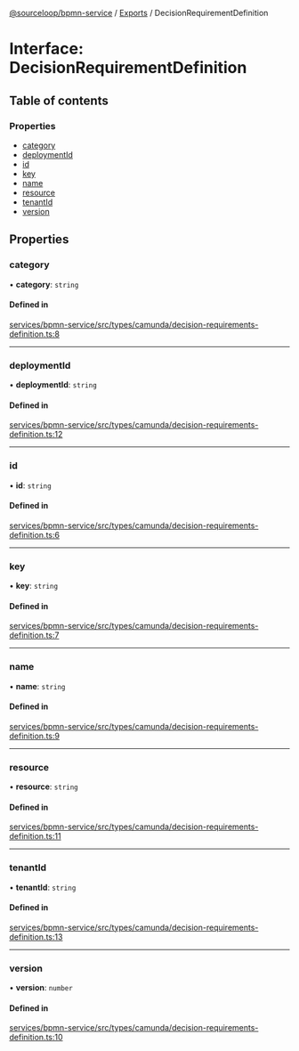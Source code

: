 [@sourceloop/bpmn-service](../README.md) / [Exports](../modules.md) / DecisionRequirementDefinition

# Interface: DecisionRequirementDefinition

## Table of contents

### Properties

- [category](DecisionRequirementDefinition.md#category)
- [deploymentId](DecisionRequirementDefinition.md#deploymentid)
- [id](DecisionRequirementDefinition.md#id)
- [key](DecisionRequirementDefinition.md#key)
- [name](DecisionRequirementDefinition.md#name)
- [resource](DecisionRequirementDefinition.md#resource)
- [tenantId](DecisionRequirementDefinition.md#tenantid)
- [version](DecisionRequirementDefinition.md#version)

## Properties

### category

• **category**: `string`

#### Defined in

[services/bpmn-service/src/types/camunda/decision-requirements-definition.ts:8](https://github.com/sourcefuse/loopback4-microservice-catalog/blob/77bb890a2/services/bpmn-service/src/types/camunda/decision-requirements-definition.ts#L8)

___

### deploymentId

• **deploymentId**: `string`

#### Defined in

[services/bpmn-service/src/types/camunda/decision-requirements-definition.ts:12](https://github.com/sourcefuse/loopback4-microservice-catalog/blob/77bb890a2/services/bpmn-service/src/types/camunda/decision-requirements-definition.ts#L12)

___

### id

• **id**: `string`

#### Defined in

[services/bpmn-service/src/types/camunda/decision-requirements-definition.ts:6](https://github.com/sourcefuse/loopback4-microservice-catalog/blob/77bb890a2/services/bpmn-service/src/types/camunda/decision-requirements-definition.ts#L6)

___

### key

• **key**: `string`

#### Defined in

[services/bpmn-service/src/types/camunda/decision-requirements-definition.ts:7](https://github.com/sourcefuse/loopback4-microservice-catalog/blob/77bb890a2/services/bpmn-service/src/types/camunda/decision-requirements-definition.ts#L7)

___

### name

• **name**: `string`

#### Defined in

[services/bpmn-service/src/types/camunda/decision-requirements-definition.ts:9](https://github.com/sourcefuse/loopback4-microservice-catalog/blob/77bb890a2/services/bpmn-service/src/types/camunda/decision-requirements-definition.ts#L9)

___

### resource

• **resource**: `string`

#### Defined in

[services/bpmn-service/src/types/camunda/decision-requirements-definition.ts:11](https://github.com/sourcefuse/loopback4-microservice-catalog/blob/77bb890a2/services/bpmn-service/src/types/camunda/decision-requirements-definition.ts#L11)

___

### tenantId

• **tenantId**: `string`

#### Defined in

[services/bpmn-service/src/types/camunda/decision-requirements-definition.ts:13](https://github.com/sourcefuse/loopback4-microservice-catalog/blob/77bb890a2/services/bpmn-service/src/types/camunda/decision-requirements-definition.ts#L13)

___

### version

• **version**: `number`

#### Defined in

[services/bpmn-service/src/types/camunda/decision-requirements-definition.ts:10](https://github.com/sourcefuse/loopback4-microservice-catalog/blob/77bb890a2/services/bpmn-service/src/types/camunda/decision-requirements-definition.ts#L10)

